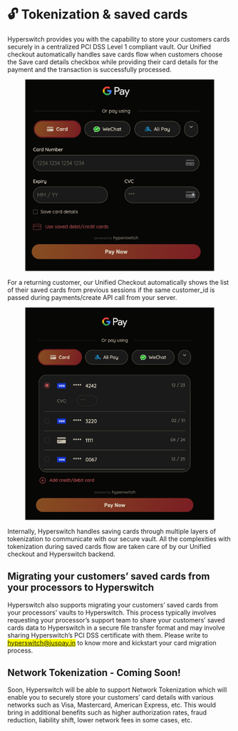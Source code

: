 # 🔓 Tokenization & saved cards

Hyperswitch provides you with the capability to store your customers cards securely in a centralized PCI DSS Level 1 compliant vault. Our Unified checkout automatically handles save cards flow when customers choose the Save card details checkbox while providing their card details for the payment and the transaction is successfully processed.

<figure><img src="../.gitbook/assets/savedCards1.png" alt=""><figcaption></figcaption></figure>

For a returning customer, our Unified Checkout automatically shows the list of their saved cards from previous sessions if the same customer\_id is passed during payments/create API call from your server.

<figure><img src="../.gitbook/assets/savedCards2.png" alt=""><figcaption></figcaption></figure>

Internally, Hyperswitch handles saving cards through multiple layers of tokenization to communicate with our secure vault. All the complexities with tokenization during saved cards flow are taken care of by our Unified checkout and Hyperswitch backend.

## Migrating your customers’ saved cards from your processors to Hyperswitch

Hyperswitch also supports migrating your customers’ saved cards from your processors’ vaults to Hyperswitch. This process typically involves requesting your processor’s support team to share your customers’ saved cards data to Hyperswitch in a secure file transfer format and may involve sharing Hyperswitch’s PCI DSS certificate with them. Please write to <mark style="color:blue;">hyperswitch@juspay.in</mark> to know more and kickstart your card migration process.

## Network Tokenization - Coming Soon!

Soon, Hyperswitch will be able to support Network Tokenization which will enable you to securely store your customers’ card details with various networks such as Visa, Mastercard, American Express, etc. This would bring in additional benefits such as higher authorization rates, fraud reduction, liability shift, lower network fees in some cases, etc.
